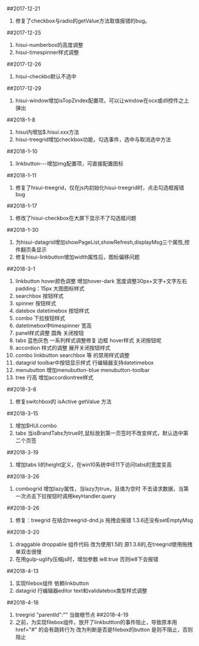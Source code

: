 ##2017-12-21
1. 修复了checkbox与radio的getValue方法取值报错的bug。

##2017-12-25
1. hisui-numberbox的高度调整
1. hisui-timespinner样式调整

##2017-12-26
1. hisui-checkbo默认不选中

##2017-12-29
1. hisui-window增加isTopZindex配置项，可以让window在ocx或dll控件之上弹出

##2018-1-8
1. hisui内增加$.hisui.xxx方法
1. hisui-treegrid增加checkbox功能，勾选事件，选中与取消选中方法

##2018-1-10
1. linkbutton---增加img配置项，可直接配置图标 

##2018-1-11
1. 修复了hisui-treegrid，仅在js内初始化hisui-treegrid时，点击勾选框报错bug

##2018-1-17
1. 修改了hisui-checkbox在大屏下显示不了勾选框问题

##2018-1-30
1. 为hisui-datagrid增加showPageList,showRefresh,displayMsg三个属性,控件翻页条显示
1. 修复hisui-linkbutton增加width属性后，图标偏移问题

##2018-3-1
1. linkbutton  hover颜色调整 增加hover-dark 宽度调整30px+文字+文字左右padding：15px   大图图标样式
1. searchbox  按钮样式
1. spinner  按钮样式
1. datebox datetimebox 按钮样式
1. combo 下拉按钮样式
1. datetimebox中timespinner  宽高
1. panel样式调整 圆角 关闭按钮 
1. tabs 蓝色灰色 一系列样式调整修复  边框 hover样式 关闭按钮呢
1. accordion 样式的调整 展开关闭按钮样式
1. combo linkbutton searchbox 等 的禁用样式调整 
1. datagrid toolbar中按钮显示样式  行编辑器支持datetimebox
1. menubutton 增加menubutton-blue  menubutton-toolbar
1. tree 行高  增加accordiontree样式

##2018-3-8
1. 修复switchbox的 isActive getValue 方法

##2018-3-15
1. 增加$HUI.combo
1. tabs 当isBrandTabs为true时,鼠标放到第一页签时不改变样式，默认选中第二个页签

##2018-3-19
1. 增加tabs li的height定义，在win10系统中IE11下访问tabs的宽度变高

##2018-3-26
1. combogrid 增加lazy属性，当lazy为true，且值为空时 不去请求数据，当第一次点击下拉按钮时调用keyHandler.query

##2018-3-26
1. 修复：treegrid 在结合treegrid-dnd.js 拖拽会报错   1.3.6还没有setEmptyMsg 

##2018-3-20
1. draggable droppable 组件代码 改为使用1.5的 原1.3.6的,在treegrid使用拖拽单双击很慢
1. 在用gulp-uglify压缩js时，增加参数 ie8:true  否则ie8下会报错

##2018-4-13
1. 实现filebox组件 依赖linkbutton
1. datagrid 行编辑器editor text和validatebox类型样式调整

##2018-4-18
1. treegrid  "parentId":""   当做根节点
##2018-4-19
1. 之前，为实现filebox组件，放开了linkbuttton的事件阻止，导致原本用href="#" 的会有跳转行为  改为判断是否是filebox的button 是则不阻止，否则阻止
  
